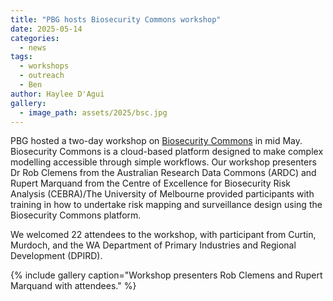```yaml
---
title: "PBG hosts Biosecurity Commons workshop"
date: 2025-05-14
categories:
  - news
tags:
  - workshops
  - outreach
  - Ben
author: Haylee D'Agui
gallery:
  - image_path: assets/2025/bsc.jpg
---
```


PBG hosted a two-day workshop on [Biosecurity Commons](https://www.biosecuritycommons.org.au/) in mid May. Biosecurity Commons is a cloud-based platform designed to make complex modelling accessible through simple workflows. 
Our workshop presenters Dr Rob Clemens from the Australian Research Data Commons (ARDC) and Rupert Marquand from the Centre of Excellence for Biosecurity Risk Analysis (CEBRA)/The University of Melbourne provided participants with training in how to undertake risk mapping and surveillance design using the Biosecurity Commons platform.

We welcomed 22 attendees to the workshop, with participant from Curtin, Murdoch, and the WA Department of Primary Industries and Regional Development (DPIRD).

{% include gallery caption="Workshop presenters Rob Clemens and Rupert Marquand with attendees." %}